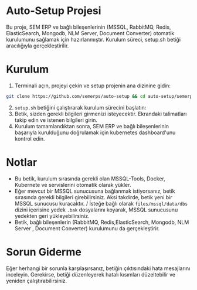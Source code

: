 # Auto-Setup Projesi
Bu proje, SEM ERP ve bağlı bileşenlerinin (MSSQL, RabbitMQ, Redis, ElasticSearch, Mongodb, NLM Server, Document Converter) otomatik kurulumunu sağlamak için hazırlanmıştır. Kurulum süreci, setup.sh betiği aracılığıyla gerçekleştirilir.

# Kurulum 
1. Terminali açın, projeyi çekin ve setup projenin ana dizinine gidin:
```bash
git clone https://github.com/semerps/auto-setup && cd auto-setup/semerp && chmod +x setup.sh && sudo ./setup.sh
```

2. `setup.sh` betiğini çalıştırarak kurulum sürecini başlatın:
3. Betik, sizden gerekli bilgileri girmenizi isteyecektir. Ekrandaki talimatları takip edin ve istenen bilgileri girin.
4. Kurulum tamamlandıktan sonra, SEM ERP ve bağlı bileşenlerinin başarıyla kurulduğunu doğrulamak için kubernetes dashboard'unu kontrol edin.

# Notlar

* Bu betik, kurulum sırasında gerekli olan MSSQL-Tools, Docker, Kubernete ve servislerini otomatik olarak yükler.
* Eğer mevcut bir MSSQL sunucusuna bağlanmak istiyorsanız, betik sırasında gerekli bilgileri girebilirsiniz. Aksi takdirde, betik yeni bir MSSQL sunucusu kuracaktır.  / İsteğe bağlı olarak `files/mssql/data/dbs` dizini içerisine yedek `.bak` dosyalarını koyarak, MSSQL sunucusunu yedekten geri yükleyebilirsiniz.
* Betik, bağlı bileşenlerin (RabbitMQ, Redis,ElasticSearch, Mongodb, NLM Server , Document Converter) kurulumunu da gerçekleştirir.

# Sorun Giderme
Eğer herhangi bir sorunla karşılaşırsanız, betiğin çıktısındaki hata mesajlarını inceleyin. Gerekirse, betiği düzenleyerek hatalı kısımları düzeltebilir ve yeniden çalıştırabilirsiniz.